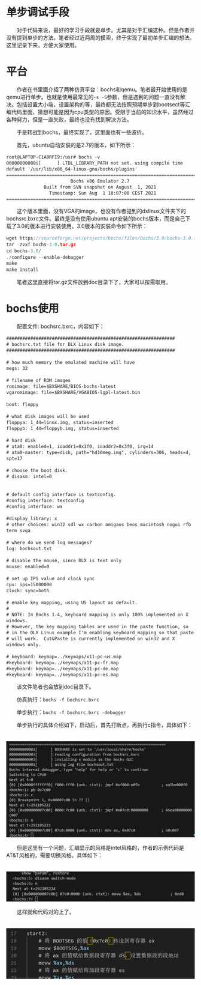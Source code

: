 # 单步调试手段

　　对于代码来说，最好的学习手段就是单步。尤其是对于汇编这种。但是作者并没有提到单步的方法。笔者经过近两周的摸索，终于实现了最初单步汇编的想法。这里记录下来，方便大家使用。

# 平台

　　作者在书里面介绍了两种仿真平台：bochs和qemu。笔者最开始使用的是qemu进行单步。也就是使用最常见的`-s -S`​参数，但是遇到的问题一直没有解决。包括设置大小端，设置架构的等，最终都无法按照预期单步到bootsect等汇编代码里面，猜想可能是因为cpu类型的原因。受限于当前的知识水平，虽然经过各种努力，但是一直失败，最终也没有找到解决方法。

　　于是转战到bochs，最终实现了。这里面也有一些波折。

　　首先，ubuntu自动安装的是2.7的版本，如下所示：

```这个版本里面，没有VGA的image，也没有作者提到的dxlinux文件夹下的bochsrc.bxrc文件。最终是没有使用ubuntu
root@LAPTOP-C1A0RFI9:/usr# bochs -v
00000000000i[      ] LTDL_LIBRARY_PATH not set. using compile time default '/usr/lib/x86_64-linux-gnu/bochs/plugins'
========================================================================
                        Bochs x86 Emulator 2.7
              Built from SVN snapshot on August  1, 2021
                Timestamp: Sun Aug  1 10:07:00 CEST 2021
========================================================================
```

　　这个版本里面，没有VGA的image，也没有作者提到的dxlinux文件夹下的bochsrc.bxrc文件。最终是没有使用ubuntu apt安装的bochs版本，而是自己下载了3.0的版本进行安装使用。3.0版本的安装命令如下所示：

```c
wget https://sourceforge.net/projects/bochs/files/bochs/3.0/bochs-3.0.tar.gz/download -O bochs-3.0.tar.gz
tar -zvxf bochs-3.0.tar.gz
cd bochs-3.0/
./configure --enable-debugger
make
make install
```

　　笔者这里直接将tar.gz文件放到doc目录下了，大家可以按需取用。

# bochs使用

　　配置文件: bochsrc.bxrc，内容如下：

```这个版本里面，没有VGA的image，也没有作者提到的dxlinux文件夹下的bochsrc.bxrc文件。最终是没有使用ubuntu
###############################################################
# bochsrc.txt file for DLX Linux disk image.
###############################################################

# how much memory the emulated machine will have
megs: 32

# filename of ROM images
romimage: file=$BXSHARE/BIOS-bochs-latest
vgaromimage: file=$BXSHARE/VGABIOS-lgpl-latest.bin

boot: floppy

# what disk images will be used 
floppya: 1_44=linux.img, status=inserted
floppyb: 1_44=floppyb.img, status=inserted

# hard disk
# ata0: enabled=1, ioaddr1=0x1f0, ioaddr2=0x3f0, irq=14
# ata0-master: type=disk, path="hd10meg.img", cylinders=306, heads=4, spt=17

# choose the boot disk.
# disasm: intel=0


# default config interface is textconfig.
#config_interface: textconfig
#config_interface: wx

#display_library: x
# other choices: win32 sdl wx carbon amigaos beos macintosh nogui rfb term svga

# where do we send log messages?
log: bochsout.txt

# disable the mouse, since DLX is text only
mouse: enabled=0

# set up IPS value and clock sync
cpu: ips=15000000
clock: sync=both

# enable key mapping, using US layout as default.
#
# NOTE: In Bochs 1.4, keyboard mapping is only 100% implemented on X windows.
# However, the key mapping tables are used in the paste function, so 
# in the DLX Linux example I'm enabling keyboard_mapping so that paste 
# will work.  Cut&Paste is currently implemented on win32 and X windows only.

# keyboard: keymap=../keymaps/x11-pc-us.map
#keyboard: keymap=../keymaps/x11-pc-fr.map
#keyboard: keymap=../keymaps/x11-pc-de.map
#keyboard: keymap=../keymaps/x11-pc-es.map

```

　　该文件笔者也会放到doc目录下。

　　仿真执行：`bochs -f bochsrc.bxrc`​

　　单步执行：`bochs -f bochsrc.bxrc -debugger`​

　　单步执行的具体介绍如下，启动后，首先打断点，再执行c指令，具体如下：

　　​![image](assets/image-20250416003400-r9r6u3r.png)​

　　但是这里有一个问题，汇编显示的风格是intel风格的，作者的示例代码是AT&T风格的，需要切换风格。具体如下：

　　​![image](assets/image-20250416003650-naie02y.png)

　　这样就和代码对的上了。

　　​![image](assets/image-20250416003717-ui44x8r.png)​

　　‍

